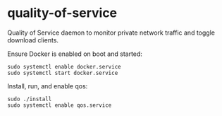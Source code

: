 # quality-of-service
Quality of Service daemon to monitor private network traffic and toggle download clients.

Ensure Docker is enabled on boot and started:

```
sudo systemctl enable docker.service
sudo systemctl start docker.service
```
Install, run, and enable qos:

```
sudo ./install
sudo systemctl enable qos.service
```
